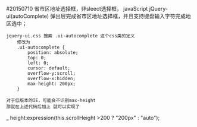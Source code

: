 #20150710
	省市区地址选择框，非sleect选择框， javaScript jQuery-ui(autoComplete)
	弹出层完成省市区地址选择框，并且支持键盘输入字符完成地区选中；
	
	jquery-ui.css 搜索 .ui-autocomplete 这个css类的定义
		修改为
		.ui-autocomplete {	
			position: absolute;	
			top: 0;	
			left: 0;	
			cursor: default;	
			overflow-y:scroll;	
			overflow-x:hidden; 	
			max-height: 200px; 
		}

	对于低版本的IE，可能会不识别max-height
	那就在上述代码后加上 就可以实现了
 _		height:expression(this.scrollHeight >200 ? "200px" : "auto");
